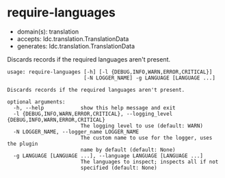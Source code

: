# require-languages

* domain(s): translation
* accepts: ldc.translation.TranslationData
* generates: ldc.translation.TranslationData

Discards records if the required languages aren't present.

```
usage: require-languages [-h] [-l {DEBUG,INFO,WARN,ERROR,CRITICAL}]
                         [-N LOGGER_NAME] -g LANGUAGE [LANGUAGE ...]

Discards records if the required languages aren't present.

optional arguments:
  -h, --help            show this help message and exit
  -l {DEBUG,INFO,WARN,ERROR,CRITICAL}, --logging_level {DEBUG,INFO,WARN,ERROR,CRITICAL}
                        The logging level to use (default: WARN)
  -N LOGGER_NAME, --logger_name LOGGER_NAME
                        The custom name to use for the logger, uses the plugin
                        name by default (default: None)
  -g LANGUAGE [LANGUAGE ...], --language LANGUAGE [LANGUAGE ...]
                        The languages to inspect; inspects all if not
                        specified (default: None)
```
